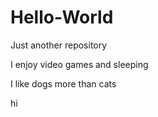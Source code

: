 # Hello-World
Just another repository

I enjoy video games and sleeping

I like dogs more than cats

hi